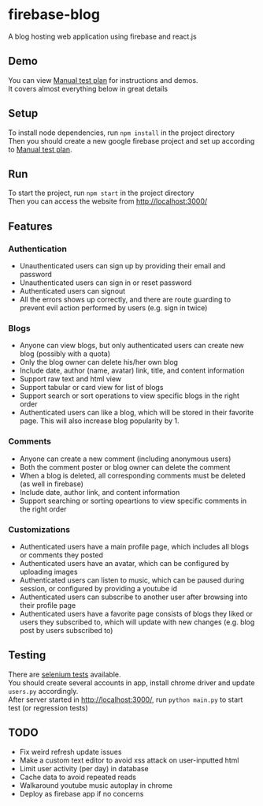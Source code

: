 # firebase-blog
A blog hosting web application using firebase and react.js

## Demo

You can view [Manual test plan](https://github.com/NeoWu1216/firebase-blog/blob/master/test/Manual%20Test%20Plan.pdf) for instructions and demos.  
It covers almost everything below in great details

## Setup 

To install node dependencies, run `npm install` in the project directory  
Then you should create a new google firebase project and set up according to [Manual test plan](https://github.com/NeoWu1216/firebase-blog/blob/master/test/Manual%20Test%20Plan.pdf). 

## Run
To start the project, run `npm start` in the project directory  
Then you can access the website from [http://localhost:3000/](http://localhost:3000/)

## Features

### Authentication
- Unauthenticated users can sign up by providing their email and password
- Unauthenticated users can sign in or reset password 
- Authenticated users can signout
- All the errors shows up correctly, and there are route guarding to prevent evil action performed by users (e.g. sign in twice)

### Blogs 
- Anyone can view blogs, but only authenticated users can create new blog (possibly with a quota)
- Only the blog owner can delete his/her own blog
- Include date, author (name, avatar) link, title, and content information
- Support raw text and html view
- Support tabular or card view for list of blogs
- Support search or sort operations to view specific blogs in the right order
- Authenticated users can like a blog, which will be stored in their favorite page. This will also increase blog popularity by 1.

### Comments
- Anyone can create a new comment (including anonymous users)
- Both the comment poster or blog owner can delete the comment
- When a blog is deleted, all corresponding comments must be deleted (as well in firebase)
- Include date, author link, and content information
- Support searching or sorting opeartions to view specific comments in the right order

### Customizations
- Authenticated users have a main profile page, which includes all blogs or comments they posted
- Authenticated users have an avatar, which can be configured by uploading images
- Authenticated users can listen to music, which can be paused during session, or configured by providing a youtube id
- Authenticated users can subscribe to another user after browsing into their profile page
- Authenticated users have a favorite page consists of blogs they liked or users they subscribed to, which will update with new changes (e.g. blog post by users subscribed to)


## Testing
There are [selenium tests](https://github.com/NeoWu1216/firebase-blog/tree/master/test/selenium) available.  
You should create several accounts in app, install chrome driver and update ``users.py`` accordingly.  
After server started in [http://localhost:3000/](http://localhost:3000/), run ``python main.py`` to start test (or regression tests) 


## TODO

- Fix weird refresh update issues
- Make a custom text editor to avoid xss attack on user-inputted html
- Limit user activity (per day) in database
- Cache data to avoid repeated reads
- Walkaround youtube music autoplay in chrome
- Deploy as firebase app if no concerns
